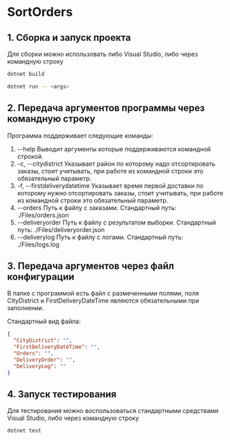 # SortOrders

## 1. Сборка и запуск проекта

Для сборки можно использовать либо Visual Studio, либо через командную строку

```bash
dotnet build
```

```bash
dotnet run -- <args>
```

## 2. Передача аргументов программы через командную строку

Программа поддерживает следующие команды:

 1. --help Выводит аргументы которые поддерживаются командной строкой.
 2. -c, --citydistrict Указывает район по которому надо отсортировать заказы, стоит учитывать, при работе из командной строки это обязательный параметр.
 3. -f, --firstdeliverydatetime Указывает время первой доставки по которому нужно отсортировать заказы, стоит учитывать, при работе из командной строки это обязательный параметр.
 4. --orders Путь к файлу с заказами. Стандартный путь: ./Files/orders.json
 5. --deliveryorder Путь к файлу с результатом выборки. Стандартный путь:  ./Files/deliveryorder.json
 6. --deliverylog Путь к файлу с логами. Стандартный путь: ./Files/logs.log

## 3. Передача аргументов через файл конфигурации

В папке с программой есть файл с размеченными полями, поля CityDistrict и FirstDeliveryDateTime являются обязательными при заполнении.

Стандартный вид файла:

```json
{
  "CityDistrict": "",
  "FirstDeliveryDateTime": "",
  "Orders": "",
  "DeliveryOrder": "",
  "DeliveryLog": ""
}
```

## 4. Запуск тестирования

Для тестирования можно воспользоваться стандартными средствами Visual Studio, либо через командную строку

```bash
dotnet test
```
